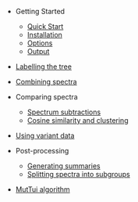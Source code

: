 <!-- docs/_sidebar.md -->

- Getting Started

    - [Quick Start](/Getting_started/quick_start.md)
    - [Installation](/Getting_started/installation.md)
    - [Options](/Getting_started/options.md)
    - [Output](/Getting_started/output.md)

- [Labelling the tree](/Labelling_the_tree/tree_labelling.md)

- [Combining spectra](/Combining_spectra/combining_spectra.md)

- Comparing spectra

    - [Spectrum subtractions](/Comparing_spectra/spectrum_subtractions.md)
    - [Cosine similarity and clustering](/Comparing_spectra/cosine_similarity.md)

- [Using variant data](/Using_variant_data/variant_data.md)

- Post-processing

    - [Generating summaries](/Post_processing/branch_summaries.md)
    - [Splitting spectra into subgroups](/Post_processing/splitting_spectra.md)

- [MutTui algorithm](/Algorithm/algorithm.md)
